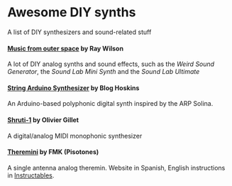# Awesome DIY synths
A list of DIY synthesizers and sound-related stuff

#### [Music from outer space](http://musicfromouterspace.com/) by Ray Wilson
A lot of DIY analog synths and sound effects, such as the _Weird Sound Generator_, the _Sound Lab Mini Synth_ and the _Sound Lab Ultimate_

#### [String Arduino Synthesizer](http://bloghoskins.blogspot.cl/2016/11/diy-arduino-string-synth.html) by Blog Hoskins
An Arduino-based polyphonic digital synth inspired by the ARP Solina.

#### [Shruti-1](https://github.com/pichenettes/shruthi-1) by Olivier Gillet
A digital/analog MIDI monophonic synthesizer

#### [Theremini](http://www.pisotones.com/Theremin/Theremini.htm) by FMK (Pisotones)
A single antenna analog theremin. Website in Spanish, English instructions in [Instructables](http://www.instructables.com/id/Easy-theremin/).
